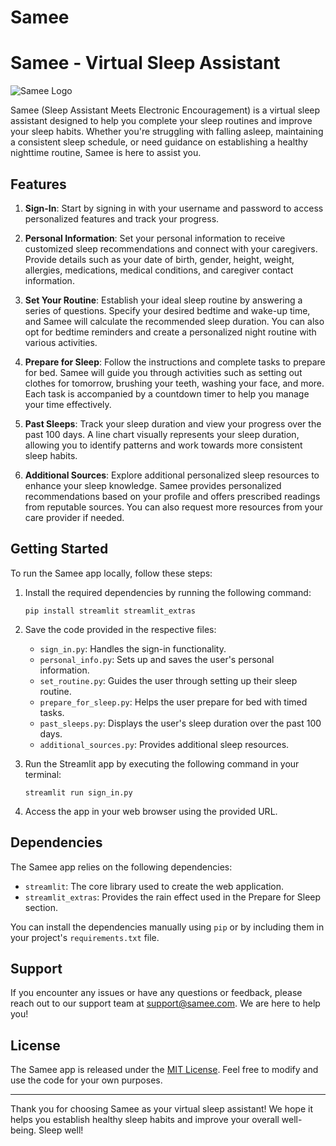 # Samee
# Samee - Virtual Sleep Assistant

![Samee Logo](samee_logo.png)

Samee (Sleep Assistant Meets Electronic Encouragement) is a virtual sleep assistant designed to help you complete your sleep routines and improve your sleep habits. Whether you're struggling with falling asleep, maintaining a consistent sleep schedule, or need guidance on establishing a healthy nighttime routine, Samee is here to assist you.

## Features

1. **Sign-In**: Start by signing in with your username and password to access personalized features and track your progress.

2. **Personal Information**: Set your personal information to receive customized sleep recommendations and connect with your caregivers. Provide details such as your date of birth, gender, height, weight, allergies, medications, medical conditions, and caregiver contact information.

3. **Set Your Routine**: Establish your ideal sleep routine by answering a series of questions. Specify your desired bedtime and wake-up time, and Samee will calculate the recommended sleep duration. You can also opt for bedtime reminders and create a personalized night routine with various activities.

4. **Prepare for Sleep**: Follow the instructions and complete tasks to prepare for bed. Samee will guide you through activities such as setting out clothes for tomorrow, brushing your teeth, washing your face, and more. Each task is accompanied by a countdown timer to help you manage your time effectively.

5. **Past Sleeps**: Track your sleep duration and view your progress over the past 100 days. A line chart visually represents your sleep duration, allowing you to identify patterns and work towards more consistent sleep habits.

6. **Additional Sources**: Explore additional personalized sleep resources to enhance your sleep knowledge. Samee provides personalized recommendations based on your profile and offers prescribed readings from reputable sources. You can also request more resources from your care provider if needed.

## Getting Started

To run the Samee app locally, follow these steps:

1. Install the required dependencies by running the following command:

   ```shell
   pip install streamlit streamlit_extras
   ```

2. Save the code provided in the respective files:
   - `sign_in.py`: Handles the sign-in functionality.
   - `personal_info.py`: Sets up and saves the user's personal information.
   - `set_routine.py`: Guides the user through setting up their sleep routine.
   - `prepare_for_sleep.py`: Helps the user prepare for bed with timed tasks.
   - `past_sleeps.py`: Displays the user's sleep duration over the past 100 days.
   - `additional_sources.py`: Provides additional sleep resources.

3. Run the Streamlit app by executing the following command in your terminal:

   ```shell
   streamlit run sign_in.py
   ```

4. Access the app in your web browser using the provided URL.

## Dependencies

The Samee app relies on the following dependencies:

- `streamlit`: The core library used to create the web application.
- `streamlit_extras`: Provides the rain effect used in the Prepare for Sleep section.

You can install the dependencies manually using `pip` or by including them in your project's `requirements.txt` file.

## Support

If you encounter any issues or have any questions or feedback, please reach out to our support team at support@samee.com. We are here to help you!

## License

The Samee app is released under the [MIT License](https://opensource.org/licenses/MIT). Feel free to modify and use the code for your own purposes.

---

Thank you for choosing Samee as your virtual sleep assistant! We hope it helps you establish healthy sleep habits and improve your overall well-being. Sleep well!
